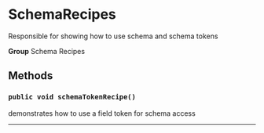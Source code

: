 # SchemaRecipes

Responsible for showing how to use schema and schema tokens


**Group** Schema Recipes

## Methods
### `public void schemaTokenRecipe()`

demonstrates how to use a field token for schema access

---
